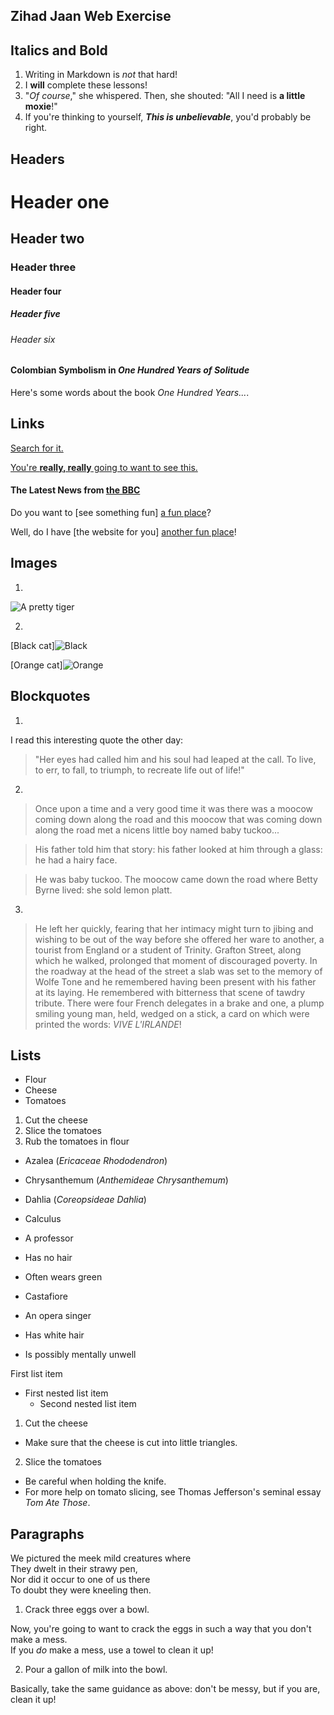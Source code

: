 ## Zihad Jaan Web Exercise



## Italics and Bold
1.	Writing in Markdown is _not_ that hard!
2.	I **will** complete these lessons!
3.	"_Of course_," she whispered. Then, she shouted: "All I need is **a little moxie**!"
4.	If you're thinking to yourself, **_This is unbelievable_**, you'd probably be right.



## Headers

# Header one
## Header two
### Header three
#### Header four
##### Header five
###### Header six


#### Colombian Symbolism in _One Hundred Years of Solitude_
Here's some words about the book _One Hundred Years..._.



## Links
[Search for it.](www.google.com)

[You're **really, really** going to want to see this.](www.dailykitten.com)

#### The Latest News from [the BBC](www.bbc.com/news)

Do you want to [see something fun] [a fun place](www.zombo.com)?  

Well, do I have [the website for you] [another fun place](www.stumbleupon.com)!



## Images
1.

![A pretty tiger](https://upload.wikimedia.org/wikipedia/commons/5/56/Tiger.50.jpg)



2.
[Black cat]![Black]


[Orange cat]![Orange]

[Black]: https://upload.wikimedia.org/wikipedia/commons/a/a3/81_INF_DIV_SSI.jpg
[Orange]: http://icons.iconarchive.com/icons/google/noto-emoji-animals-nature/256/22221-cat-icon.png



## Blockquotes
1.
I read this interesting quote the other day:
>"Her eyes had called him and his soul had leaped at the call. To live, to err, to fall, to triumph, to recreate life out of life!"

2.
>Once upon a time and a very good time it was there was a moocow coming down along the road and this moocow that was coming down along the road met a nicens little boy named baby tuckoo...

>His father told him that story: his father looked at him through a glass: he had a hairy face.

>He was baby tuckoo. The moocow came down the road where Betty Byrne lived: she sold lemon platt.

3.
>He left her quickly, fearing that her intimacy might turn to jibing and wishing to be out of the way before she offered her ware to another, a tourist from England or a student of Trinity. Grafton Street, along which he walked, prolonged that moment of discouraged poverty. In the roadway at the head of the street a slab was set to the memory of Wolfe Tone and he remembered having been present with his father at its laying. He remembered with bitterness that scene of tawdry tribute. There were four French delegates in a brake and one, a plump smiling young man, held, wedged on a stick, a card on which were printed the words: _VIVE L'IRLANDE_!



## Lists

* Flour
* Cheese
* Tomatoes


1. Cut the cheese
2. Slice the tomatoes
3. Rub the tomatoes in flour



* Azalea (_Ericaceae Rhododendron_)
* Chrysanthemum (_Anthemideae Chrysanthemum_)
* Dahlia (_Coreopsideae Dahlia_)



* Calculus 
 * A professor
 * Has no hair
 * Often wears green
* Castafiore 
 * An opera singer
 * Has white hair
 * Is possibly mentally unwell


 First list item
   - First nested list item
     - Second nested list item


1. Cut the cheese
 * Make sure that the cheese is cut into little triangles.

2. Slice the tomatoes
 * Be careful when holding the knife.
 * For more help on tomato slicing, see Thomas Jefferson's seminal essay _Tom Ate Those_.



## Paragraphs
We pictured the meek mild creatures where  
They dwelt in their strawy pen,  
Nor did it occur to one of us there  
To doubt they were kneeling then.



1. Crack three eggs over a bowl.

 Now, you're going to want to crack the eggs in such a way that you don't make a mess.  
 If you _do_ make a mess, use a towel to clean it up!

2. Pour a gallon of milk into the bowl.

 Basically, take the same guidance as above: don't be messy, but if you are, clean it up!

